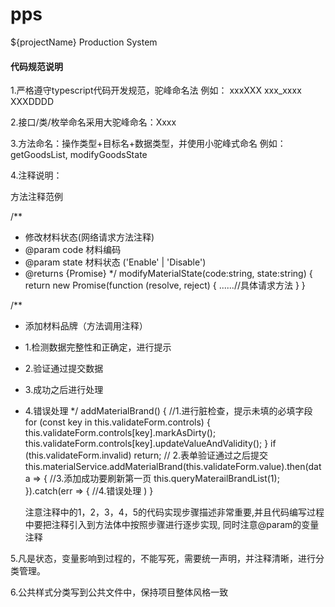 # pps
${projectName} Production System
<H4>代码规范说明</H4>

1.严格遵守typescript代码开发规范，驼峰命名法 例如：   xxxXXX  xxx_xxxx  XXXDDDD

2.接口/类/枚举命名采用大驼峰命名：Xxxx

3.方法命名：操作类型+目标名+数据类型，并使用小驼峰式命名  例如：getGoodsList, modifyGoodsState

4.注释说明：</br>

方法注释范例 </br>

  /**
   * 修改材料状态(网络请求方法注释)
   * @param code 材料编码
   * @param state 材料状态 ('Enable' | 'Disable')
   * @returns {Promise<T>}
   */
  modifyMaterialState(code:string, state:string) {
       return new Promise(function (resolve, reject) {
         ......//具体请求方法
       }
  }

  /**
   * 添加材料品牌（方法调用注释）
   * 1.检测数据完整性和正确定，进行提示
   * 2.验证通过提交数据
   * 3.成功之后进行处理
   * 4.错误处理
   */
  addMaterialBrand() {
    //1.进行脏检查，提示未填的必填字段
    for (const key in this.validateForm.controls) {
      this.validateForm.controls[key].markAsDirty();
      this.validateForm.controls[key].updateValueAndValidity();
    }
    if (this.validateForm.invalid) return;
    // 2.表单验证通过之后提交
    this.materialService.addMaterialBrand(this.validateForm.value).then(data => {
      //3.添加成功要刷新第一页
      this.queryMaterailBrandList(1);
    }).catch(err => {
      //4.错误处理
    )
  }

	 注意注释中的1，2，3，4，5的代码实现步骤描述非常重要,并且代码编写过程中要把注释引入到方法体中按照步骤进行逐步实现,
	 同时注意@param的变量注释

5.凡是状态，变量影响到过程的，不能写死，需要统一声明，并注释清晰，进行分类管理。

6.公共样式分类写到公共文件中，保持项目整体风格一致

